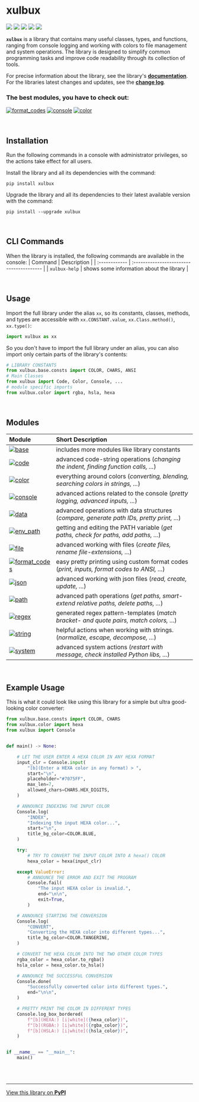 # **xulbux**

[![](https://img.shields.io/pypi/v/xulbux?labelColor=404560&color=7075FF)](https://pypi.org/project/xulbux) [![](https://img.shields.io/pepy/dt/xulbux?labelColor=404560&color=7075FF)](https://clickpy.clickhouse.com/dashboard/xulbux) [![](https://img.shields.io/github/license/XulbuX/PythonLibraryXulbuX?labelColor=405555&color=70FFEE)](https://github.com/XulbuX/PythonLibraryXulbuX/blob/main/LICENSE) [![](https://img.shields.io/github/last-commit/XulbuX/PythonLibraryXulbuX?labelColor=554045&color=FF6065)](https://github.com/XulbuX/PythonLibraryXulbuX/commits) [![](https://img.shields.io/github/issues/XulbuX/PythonLibraryXulbuX?labelColor=554045&color=FF6065)](https://github.com/XulbuX/PythonLibraryXulbuX/issues)

**`xulbux`** is a library that contains many useful classes, types, and functions,
ranging from console logging and working with colors to file management and system operations.
The library is designed to simplify common programming tasks and improve code readability through its collection of tools.

For precise information about the library, see the library's [**documentation**](https://github.com/XulbuX/PythonLibraryXulbuX/wiki).<br>
For the libraries latest changes and updates, see the [**change log**](https://github.com/XulbuX/PythonLibraryXulbuX/blob/main/CHANGELOG.md).

### The best modules, you have to check out:

[![format_codes](https://img.shields.io/badge/format__codes-FF7E58?style=for-the-badge)](https://github.com/XulbuX/PythonLibraryXulbuX/wiki/format_codes) [![console](https://img.shields.io/badge/console-FF7E58?style=for-the-badge)](https://github.com/XulbuX/PythonLibraryXulbuX/wiki/console) [![color](https://img.shields.io/badge/color-FF7E58?style=for-the-badge)](https://github.com/XulbuX/PythonLibraryXulbuX/wiki/color)

<br>

## Installation

Run the following commands in a console with administrator privileges, so the actions take effect for all users.

Install the library and all its dependencies with the command:
```console
pip install xulbux
```

Upgrade the library and all its dependencies to their latest available version with the command:
```console
pip install --upgrade xulbux
```

<br>

## CLI Commands

When the library is installed, the following commands are available in the console:
| Command       | Description                              |
| :------------ | :--------------------------------------- |
| `xulbux-help` | shows some information about the library |

<br>

## Usage

Import the full library under the alias `xx`, so its constants, classes, methods, and types are accessible with `xx.CONSTANT.value`, `xx.Class.method()`, `xx.type()`:
```python
import xulbux as xx
```
So you don't have to import the full library under an alias, you can also import only certain parts of the library's contents:
```python
# LIBRARY CONSTANTS
from xulbux.base.consts import COLOR, CHARS, ANSI
# Main Classes
from xulbux import Code, Color, Console, ...
# module specific imports
from xulbux.color import rgba, hsla, hexa
```

<br>

## Modules

| Module                                                                                                                                                    | Short Description                                                                           |
| :-------------------------------------------------------------------------------------------------------------------------------------------------------- | :------------------------------------------------------------------------------------------ |
| [![base](https://img.shields.io/badge/base-FF7E58?style=for-the-badge)](https://github.com/XulbuX/PythonLibraryXulbuX/wiki/base)                          | includes more modules like library constants                                                |
| [![code](https://img.shields.io/badge/code-FF7E58?style=for-the-badge)](https://github.com/XulbuX/PythonLibraryXulbuX/wiki/code)                          | advanced code-string operations (*changing the indent, finding function calls, ...*)        |
| [![color](https://img.shields.io/badge/color-FF7E58?style=for-the-badge)](https://github.com/XulbuX/PythonLibraryXulbuX/wiki/color)                       | everything around colors (*converting, blending, searching colors in strings, ...*)         |
| [![console](https://img.shields.io/badge/console-FF7E58?style=for-the-badge)](https://github.com/XulbuX/PythonLibraryXulbuX/wiki/console)                 | advanced actions related to the console (*pretty logging, advanced inputs, ...*)            |
| [![data](https://img.shields.io/badge/data-FF7E58?style=for-the-badge)](https://github.com/XulbuX/PythonLibraryXulbuX/wiki/data)                          | advanced operations with data structures (*compare, generate path IDs, pretty print, ...*)  |
| [![env_path](https://img.shields.io/badge/env__path-FF7E58?style=for-the-badge)](https://github.com/XulbuX/PythonLibraryXulbuX/wiki/env_path)             | getting and editing the PATH variable (*get paths, check for paths, add paths, ...*)        |
| [![file](https://img.shields.io/badge/file-FF7E58?style=for-the-badge)](https://github.com/XulbuX/PythonLibraryXulbuX/wiki/file)                          | advanced working with files (*create files, rename file-extensions, ...*)                   |
| [![format_codes](https://img.shields.io/badge/format__codes-FF7E58?style=for-the-badge)](https://github.com/XulbuX/PythonLibraryXulbuX/wiki/format_codes) | easy pretty printing using custom format codes (*print, inputs, format codes to ANSI, ...*) |
| [![json](https://img.shields.io/badge/json-FF7E58?style=for-the-badge)](https://github.com/XulbuX/PythonLibraryXulbuX/wiki/json)                          | advanced working with json files (*read, create, update, ...*)                              |
| [![path](https://img.shields.io/badge/path-FF7E58?style=for-the-badge)](https://github.com/XulbuX/PythonLibraryXulbuX/wiki/path)                          | advanced path operations (*get paths, smart-extend relative paths, delete paths, ...*)      |
| [![regex](https://img.shields.io/badge/regex-FF7E58?style=for-the-badge)](https://github.com/XulbuX/PythonLibraryXulbuX/wiki/regex)                       | generated regex pattern-templates (*match bracket- and quote pairs, match colors, ...*)     |
| [![string](https://img.shields.io/badge/string-FF7E58?style=for-the-badge)](https://github.com/XulbuX/PythonLibraryXulbuX/wiki/string)                    | helpful actions when working with strings. (*normalize, escape, decompose, ...*)            |
| [![system](https://img.shields.io/badge/system-FF7E58?style=for-the-badge)](https://github.com/XulbuX/PythonLibraryXulbuX/wiki/system)                    | advanced system actions (*restart with message, check installed Python libs, ...*)          |

<br>

## Example Usage

This is what it could look like using this library for a simple but ultra good-looking color converter:
```python
from xulbux.base.consts import COLOR, CHARS
from xulbux.color import hexa
from xulbux import Console


def main() -> None:

    # LET THE USER ENTER A HEXA COLOR IN ANY HEXA FORMAT
    input_clr = Console.input(
        "[b](Enter a HEXA color in any format) > ",
        start="\n",
        placeholder="#7075FF",
        max_len=7,
        allowed_chars=CHARS.HEX_DIGITS,
    )

    # ANNOUNCE INDEXING THE INPUT COLOR
    Console.log(
        "INDEX",
        "Indexing the input HEXA color...",
        start="\n",
        title_bg_color=COLOR.BLUE,
    )

    try:
        # TRY TO CONVERT THE INPUT COLOR INTO A hexa() COLOR
        hexa_color = hexa(input_clr)

    except ValueError:
        # ANNOUNCE THE ERROR AND EXIT THE PROGRAM
        Console.fail(
            "The input HEXA color is invalid.",
            end="\n\n",
            exit=True,
        )

    # ANNOUNCE STARTING THE CONVERSION
    Console.log(
        "CONVERT",
        "Converting the HEXA color into different types...",
        title_bg_color=COLOR.TANGERINE,
    )

    # CONVERT THE HEXA COLOR INTO THE TWO OTHER COLOR TYPES
    rgba_color = hexa_color.to_rgba()
    hsla_color = hexa_color.to_hsla()

    # ANNOUNCE THE SUCCESSFUL CONVERSION
    Console.done(
        "Successfully converted color into different types.",
        end="\n\n",
    )

    # PRETTY PRINT THE COLOR IN DIFFERENT TYPES
    Console.log_box_bordered(
        f"[b](HEXA:) [i|white]({hexa_color})",
        f"[b](RGBA:) [i|white]({rgba_color})",
        f"[b](HSLA:) [i|white]({hsla_color})",
    )


if __name__ == "__main__":
    main()
```

<br>
<br>

-----------------------------------------------------------------
[View this library on **PyPI**](https://pypi.org/project/xulbux)
